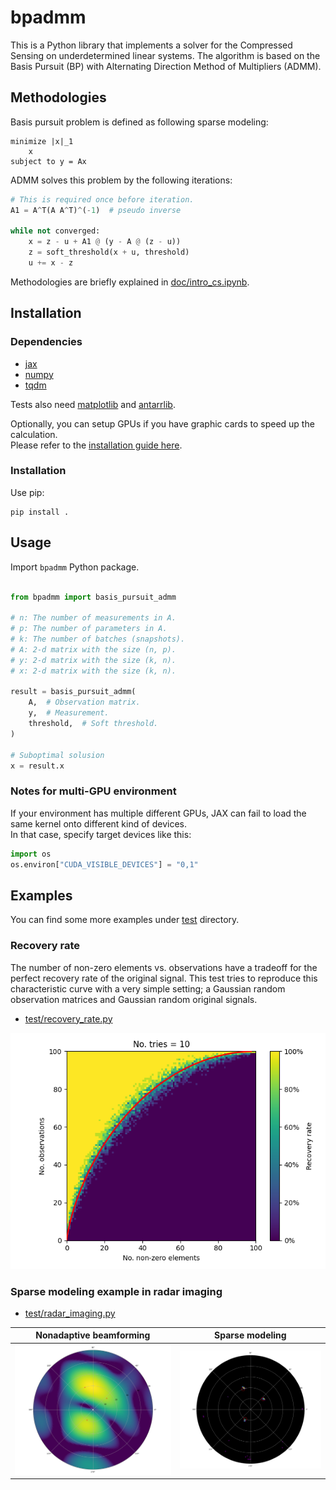 # bpadmm

This is a Python library that implements a solver for the Compressed Sensing on underdetermined linear systems.
The algorithm is based on the Basis Pursuit (BP) with Alternating Direction Method of Multipliers (ADMM).

## Methodologies

Basis pursuit problem is defined as following sparse modeling:

```
minimize |x|_1
    x
subject to y = Ax
```

ADMM solves this problem by the following iterations:

```Python
# This is required once before iteration.
A1 = A^T(A A^T)^(-1)  # pseudo inverse

while not converged:
    x = z - u + A1 @ (y - A @ (z - u))
    z = soft_threshold(x + u, threshold)
    u += x - z
```

Methodologies are briefly explained in [doc/intro_cs.ipynb](doc/intro_cs.ipynb).

## Installation 

### Dependencies

- [jax](https://docs.jax.dev/en/latest/index.html)
- [numpy](https://pypi.org/project/numpy/)
- [tqdm](https://pypi.org/project/tqdm/)

Tests also need [matplotlib](https://pypi.org/project/matplotlib/) and [antarrlib](https://github.com/taishi-hashimoto/python-antarrlib).

Optionally, you can setup GPUs if you have graphic cards to speed up the calculation.  
Please refer to the [installation guide here](./INSTALL.md).

### Installation

Use pip:

```
pip install .
```

## Usage

Import `bpadmm` Python package.

```Python

from bpadmm import basis_pursuit_admm

# n: The number of measurements in A.
# p: The number of parameters in A.
# k: The number of batches (snapshots).
# A: 2-d matrix with the size (n, p).
# y: 2-d matrix with the size (k, n).
# x: 2-d matrix with the size (k, n).

result = basis_pursuit_admm(
    A,  # Observation matrix.
    y,  # Measurement.
    threshold,  # Soft threshold.
)

# Suboptimal solusion
x = result.x

```

### Notes for multi-GPU environment

If your environment has multiple different GPUs, JAX can fail to load the same
kernel onto different kind of devices.  
In that case, specify target devices like this:

```python
import os
os.environ["CUDA_VISIBLE_DEVICES"] = "0,1"
```

## Examples

You can find some more examples under [test](./test) directory.

### Recovery rate 

The number of non-zero elements vs. observations have a tradeoff for the perfect recovery rate of the original signal.
This test tries to reproduce this characteristic curve with a very simple setting; a Gaussian random observation matrices and Gaussian random original signals.

- [test/recovery_rate.py](test/recovery_rate.py)

![recovery_rate](doc/recovery_rate.png)

### Sparse modeling example in radar imaging

- [test/radar_imaging.py](test/radar_imaging.py)  

|Nonadaptive beamforming                       |Sparse modeling                         |
|----------------------------------------------|----------------------------------------|
|![nonadaptive](doc/bpadmm_fourier_imaging.png)|![bpadmm](doc/bpadmm_sparse_imaging.png)|

